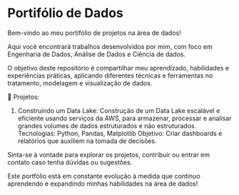 # Portifólio de Dados
Bem-vindo ao meu portifólio de projetos na área de dados! 

Aqui você encontrará trabalhos desenvolvidos por mim, com foco em Engenharia de Dados, Análise de Dados e Ciência de dados.

O objetivo deste repositório é compartilhar meu aprendizado, habilidades e experiências práticas, aplicando diferentes técnicas e ferramentas no tratamento, modelagem e visualização de dados.

📂 Projetos:

1. Construindo um Data Lake:
Construção de um Data Lake escalável e eficiente usando serviços da AWS, para armazenar, processar e analisar grandes volumes de dados estruturados e não estruturados.
Tecnologias: Python, Pandas, Matplotlib
Objetivo: Criar dashboards e relatórios que auxiliem na tomada de decisões.

Sinta-se à vontade para explorar os projetos, contribuir ou entrar em contato caso tenha dúvidas ou sugestões. 

Este portfólio está em constante evolução à medida que continuo aprendendo e expandindo minhas habilidades na área de dados!
